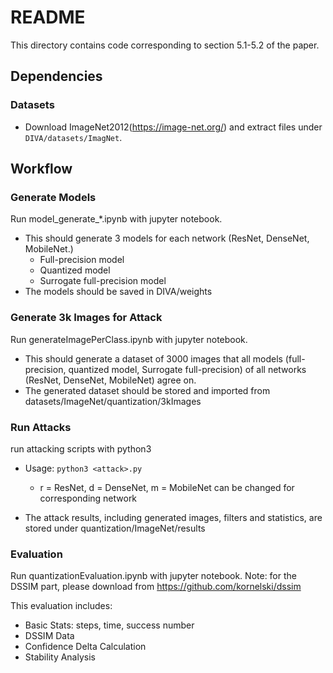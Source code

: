 # README

This directory contains code corresponding to section 5.1-5.2 of the paper.

## Dependencies

### Datasets

- Download ImageNet2012(https://image-net.org/) and extract files under ``DIVA/datasets/ImagNet``.

## Workflow

### Generate Models

Run model_generate_\*.ipynb with jupyter notebook. 

- This should generate 3 models for each network (ResNet, DenseNet, MobileNet.)
  - Full-precision model
  - Quantized model
  - Surrogate full-precision model
- The models should be saved in DIVA/weights

### Generate 3k Images for Attack

Run generateImagePerClass.ipynb with jupyter notebook.

- This should generate a dataset of 3000 images that all models (full-precision, quantized model, Surrogate full-precision) of all networks (ResNet, DenseNet, MobileNet) agree on.
- The generated dataset should be stored and imported from datasets/ImageNet/quantization/3kImages

### Run Attacks

run attacking scripts with python3

- Usage: `python3 <attack>.py `
  - r = ResNet, d = DenseNet, m = MobileNet can be changed for corresponding network

- The attack results, including generated images, filters and statistics, are stored under quantization/ImageNet/results

### Evaluation
Run quantizationEvaluation.ipynb with jupyter notebook.
Note: for the DSSIM part, please download from https://github.com/kornelski/dssim

This evaluation includes:
- Basic Stats: steps, time, success number
- DSSIM Data
- Confidence Delta Calculation
- Stability Analysis
